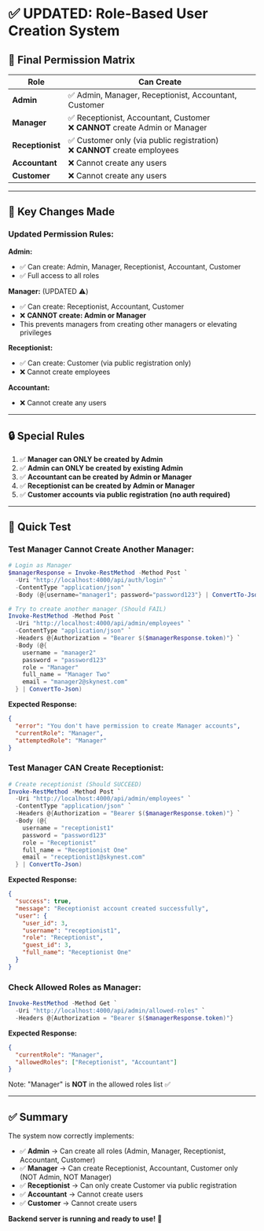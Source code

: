 # ✅ UPDATED: Role-Based User Creation System

## 🎯 Final Permission Matrix

| Role | Can Create |
|------|------------|
| **Admin** | ✅ Admin, Manager, Receptionist, Accountant, Customer |
| **Manager** | ✅ Receptionist, Accountant, Customer<br>❌ **CANNOT** create Admin or Manager |
| **Receptionist** | ✅ Customer only (via public registration)<br>❌ **CANNOT** create employees |
| **Accountant** | ❌ Cannot create any users |
| **Customer** | ❌ Cannot create any users |

---

## 📝 Key Changes Made

### Updated Permission Rules:

**Admin:**
- ✅ Can create: Admin, Manager, Receptionist, Accountant, Customer
- ✅ Full access to all roles

**Manager:** (UPDATED ⚠️)
- ✅ Can create: Receptionist, Accountant, Customer
- ❌ **CANNOT create: Admin or Manager**
- This prevents managers from creating other managers or elevating privileges

**Receptionist:**
- ✅ Can create: Customer (via public registration only)
- ❌ Cannot create employees

**Accountant:**
- ❌ Cannot create any users

---

## 🔒 Special Rules

1. ✅ **Manager can ONLY be created by Admin**
2. ✅ **Admin can ONLY be created by existing Admin**
3. ✅ **Accountant can be created by Admin or Manager**
4. ✅ **Receptionist can be created by Admin or Manager**
5. ✅ **Customer accounts via public registration (no auth required)**

---

## 🧪 Quick Test

### Test Manager Cannot Create Another Manager:

```powershell
# Login as Manager
$managerResponse = Invoke-RestMethod -Method Post `
  -Uri "http://localhost:4000/api/auth/login" `
  -ContentType "application/json" `
  -Body (@{username="manager1"; password="password123"} | ConvertTo-Json)

# Try to create another manager (Should FAIL)
Invoke-RestMethod -Method Post `
  -Uri "http://localhost:4000/api/admin/employees" `
  -ContentType "application/json" `
  -Headers @{Authorization = "Bearer $($managerResponse.token)"} `
  -Body (@{
    username = "manager2"
    password = "password123"
    role = "Manager"
    full_name = "Manager Two"
    email = "manager2@skynest.com"
  } | ConvertTo-Json)
```

**Expected Response:**
```json
{
  "error": "You don't have permission to create Manager accounts",
  "currentRole": "Manager",
  "attemptedRole": "Manager"
}
```

### Test Manager CAN Create Receptionist:

```powershell
# Create receptionist (Should SUCCEED)
Invoke-RestMethod -Method Post `
  -Uri "http://localhost:4000/api/admin/employees" `
  -ContentType "application/json" `
  -Headers @{Authorization = "Bearer $($managerResponse.token)"} `
  -Body (@{
    username = "receptionist1"
    password = "password123"
    role = "Receptionist"
    full_name = "Receptionist One"
    email = "receptionist1@skynest.com"
  } | ConvertTo-Json)
```

**Expected Response:**
```json
{
  "success": true,
  "message": "Receptionist account created successfully",
  "user": {
    "user_id": 3,
    "username": "receptionist1",
    "role": "Receptionist",
    "guest_id": 3,
    "full_name": "Receptionist One"
  }
}
```

### Check Allowed Roles as Manager:

```powershell
Invoke-RestMethod -Method Get `
  -Uri "http://localhost:4000/api/admin/allowed-roles" `
  -Headers @{Authorization = "Bearer $($managerResponse.token)"}
```

**Expected Response:**
```json
{
  "currentRole": "Manager",
  "allowedRoles": ["Receptionist", "Accountant"]
}
```

Note: "Manager" is **NOT** in the allowed roles list ✅

---

## ✅ Summary

The system now correctly implements:

- ✅ **Admin** → Can create all roles (Admin, Manager, Receptionist, Accountant, Customer)
- ✅ **Manager** → Can create Receptionist, Accountant, Customer only (NOT Admin, NOT Manager)
- ✅ **Receptionist** → Can only create Customer via public registration
- ✅ **Accountant** → Cannot create users
- ✅ **Customer** → Cannot create users

**Backend server is running and ready to use!** 🎉
